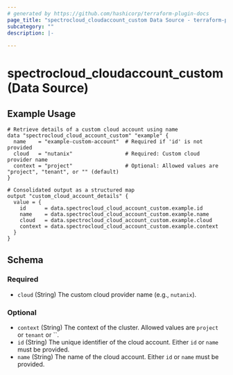 ```yaml
---
# generated by https://github.com/hashicorp/terraform-plugin-docs
page_title: "spectrocloud_cloudaccount_custom Data Source - terraform-provider-spectrocloud"
subcategory: ""
description: |-
  
---
```


# spectrocloud_cloudaccount_custom (Data Source)


## Example Usage

```hcl
# Retrieve details of a custom cloud account using name
data "spectrocloud_cloud_account_custom" "example" {
  name    = "example-custom-account"  # Required if 'id' is not provided
  cloud   = "nutanix"                 # Required: Custom cloud provider name
  context = "project"                 # Optional: Allowed values are "project", "tenant", or "" (default)
}

# Consolidated output as a structured map
output "custom_cloud_account_details" {
  value = {
    id      = data.spectrocloud_cloud_account_custom.example.id
    name    = data.spectrocloud_cloud_account_custom.example.name
    cloud   = data.spectrocloud_cloud_account_custom.example.cloud
    context = data.spectrocloud_cloud_account_custom.example.context
  }
}
```


<!-- schema generated by tfplugindocs -->
## Schema

### Required

- `cloud` (String) The custom cloud provider name (e.g., `nutanix`).

### Optional

- `context` (String) The context of the cluster. Allowed values are `project` or `tenant` or ``.
- `id` (String) The unique identifier of the cloud account. Either `id` or `name` must be provided.
- `name` (String) The name of the cloud account. Either `id` or `name` must be provided.

